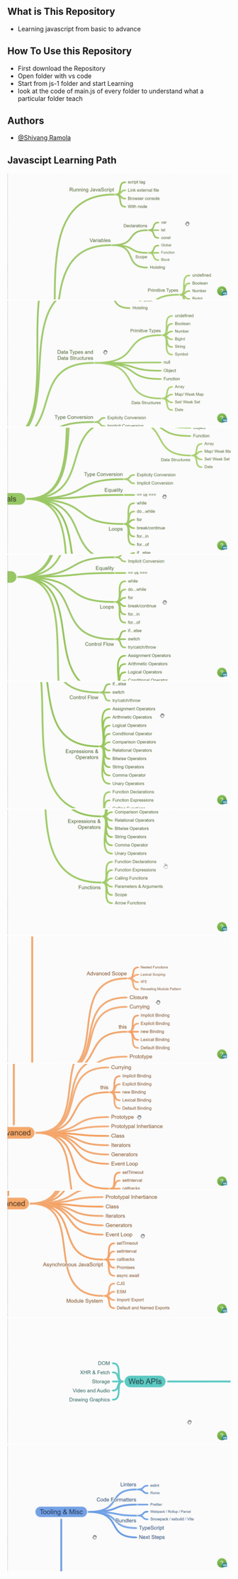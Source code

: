 
## What is This Repository 

- Learning javascript from basic to advance


## How To Use this Repository

- First download the Repository
- Open folder with vs code 
- Start from js-1 folder and start Learning
- look at the code of main.js of every folder to understand what a particular folder teach

## Authors

- [@Shivang Ramola](https://github.com/shiv7700)

## Javascipt Learning Path

![](learning_parth_img/1.png)
![](learning_parth_img/2.png)
![](learning_parth_img/3.png)
![](learning_parth_img/4.png)
![](learning_parth_img/5.png)
![](learning_parth_img/6.png)
![](learning_parth_img/7.png)
![](learning_parth_img/8.png)
![](learning_parth_img/9.png)
![](learning_parth_img/10.png)
![](learning_parth_img/11.png)




